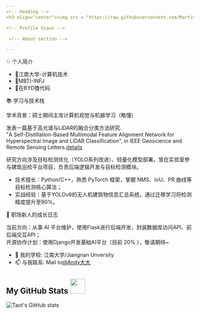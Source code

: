 ```yaml
---
<!-- Heading -->
<h3 align="center"><img src = "https://raw.githubusercontent.com/MartinHeinz/MartinHeinz/master/wave.gif" width = 30px> Hello! Here comes Andy大大~ Your humble servant is lined up to welcome you! 😎</h3>

<!-- Profile Views -->

 <!-- About section -->

---
```

✨ 个人简介

- 🏫江南大学-计算机技术<br>
- 🌟MBTI-INFJ<br>
- 💼在BYD撸代码

📚 学习与技术栈

学术背景：硕士期间主攻计算机视觉与机器学习（略懂）

发表一篇基于高光谱与LiDAR的融合分类方法研究.<br> 
"A Self-Distillation-Based Multimodal Feature Alignment Network for Hyperspectral Image and LiDAR Classification", in IEEE Geoscience and Remote Sensing Letters.[details](https://github.com/andyleader/DFANet)

研究方向涉及目标检测优化（YOLO系列改进）、轻量化模型部署。曾在实验室参与建筑巡检平台项目，负责后端逻辑开发与目标检测模块。

- 技术擅长：Python/C++，熟悉 PyTorch 框架，掌握 NMS、IoU、PR 曲线等目标检测核心算法；<br>
- 实战经验：基于YOLOv8的无人机建筑物信息汇总系统，通过迁移学习将检测精度提升至90%。

💼 职场新人的成长日志

当前方向：从事 AI 平台维护，使用Flask进行后端开发，封装数据库访问API、前后端交互API；<br>
开源协作计划：使用Django开发基础AI平台（目前 20% ），敬请期待~<br>

- 🏫 我的学校: 江南大学/Jiangnan Unversity  
- 📫 与我联系: Mail to[@Andy大大](mailto:mao19980704@163.com)

<!-- About section: END -->

<!-- GitHub section -->

##  My GitHub Stats <img src = "https://i.pinimg.com/originals/65/c4/f4/65c4f452571be1261e9c623f7da488ac.gif" width = 40px> 
 
![Taot's GitHub stats](https://github-readme-stats.vercel.app/api?username=andyleader)

<!-- THE END -->


